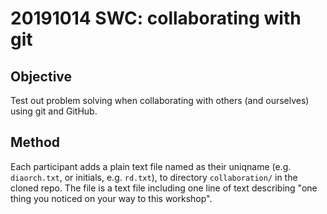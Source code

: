 # 20191014 SWC: collaborating with git

## Objective

Test out problem solving when collaborating with others (and ourselves) using git and GitHub.

## Method

Each participant adds a plain text file named as their uniqname (e.g. `diaorch.txt`, or initials, e.g. `rd.txt`), to directory `collaboration/` in the cloned repo. The file is a text file including one line of text describing "one thing you noticed on your way to this workshop".
